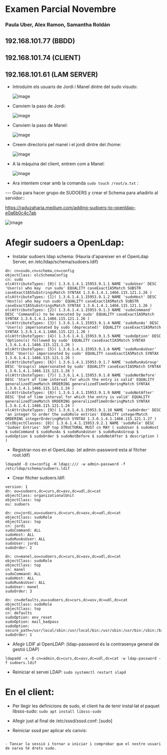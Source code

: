 # Examen Parcial Novembre

### Paula Uber, Alex Ramon, Samantha Roldán

## 192.168.101.77 (BBDD)
## 192.168.101.74 (CLIENT)
## 192.168.101.61 (LAM SERVER)

- Introduïm els usuaris de Jordi i Manel dintre del sudo visudo: 

  ![image](https://user-images.githubusercontent.com/79162978/200648345-57f479cd-febd-4324-9210-bae548c61e8c.png)

- Canviem la pass de Jordi: 

  ![image](https://user-images.githubusercontent.com/79162978/200648828-f4000d9b-63d7-4417-b0fd-f729c7c3f951.png)

- Canviem la pass de Manel: 

  ![image](https://user-images.githubusercontent.com/79162978/200649110-29e43095-1297-48b6-a4a2-0f3fe12ce659.png)
  
- Creem directoris pel manel i el jordi dintre del /home: 

  ![image](https://user-images.githubusercontent.com/79162978/200649749-253cfdf8-49a9-4a42-995c-4782cb6d0634.png)

- A la màquina del client, entrem com a Manel: 
  
  ![image](https://user-images.githubusercontent.com/79162978/200650143-38a9a1d6-3345-48d6-adb6-12c0f835ac12.png)

- Ara intentem crear amb la comanda ````sudo touch /root/a.txt```` : 

--- Guia para hacer grupo de SUDOERS y crear el Schema para añadirlo al servidor::

https://raduzaharia.medium.com/adding-sudoers-to-openldap-e0a6b0c4c7ab
  
![image](https://user-images.githubusercontent.com/79162978/200890262-83f362c7-b2e9-44c3-9167-74a9b974e870.png)


# Afegir sudoers a OpenLdap:

- Instalar sudoers ldap schema: (Hauria d'apareixer en el OpenLdap Server, en /etc/ldap/schema/sudoers.ldif)

````
dn: cn=sudo,cn=schema,cn=config
objectClass: olcSchemaConfig
cn: sudo
olcAttributeTypes: {0}( 1.3.6.1.4.1.15953.9.1.1 NAME 'sudoUser' DESC 'User(s) who may  run sudo' EQUALITY caseExactIA5Match SUBSTR caseExactIA5SubstringsMatch SYNTAX 1.3.6.1.4.1.1466.115.121.1.26 )
olcAttributeTypes: {1}( 1.3.6.1.4.1.15953.9.1.2 NAME 'sudoHost' DESC 'Host(s) who may run sudo' EQUALITY caseExactIA5Match SUBSTR caseExactIA5SubstringsMatch SYNTAX 1.3.6.1.4.1.1466.115.121.1.26 )
olcAttributeTypes: {2}( 1.3.6.1.4.1.15953.9.1.3 NAME 'sudoCommand' DESC 'Command(s) to be executed by sudo' EQUALITY caseExactIA5Match SYNTAX 1.3.6.1.4.1.1466.115.121.1.26 )
olcAttributeTypes: {3}( 1.3.6.1.4.1.15953.9.1.4 NAME 'sudoRunAs' DESC 'User(s) impersonated by sudo (deprecated)' EQUALITY caseExactIA5Match SYNTAX 1.3.6.1.4.1.1466.115.121.1.26 )
olcAttributeTypes: {4}( 1.3.6.1.4.1.15953.9.1.5 NAME 'sudoOption' DESC 'Options(s) followed by sudo' EQUALITY caseExactIA5Match SYNTAX 1.3.6.1.4.1.1466.115.121.1.26 )
olcAttributeTypes: {5}( 1.3.6.1.4.1.15953.9.1.6 NAME 'sudoRunAsUser' DESC 'User(s) impersonated by sudo' EQUALITY caseExactIA5Match SYNTAX 1.3.6.1.4.1.1466.115.121.1.26 )
olcAttributeTypes: {6}( 1.3.6.1.4.1.15953.9.1.7 NAME 'sudoRunAsGroup' DESC 'Group(s) impersonated by sudo' EQUALITY caseExactIA5Match SYNTAX 1.3.6.1.4.1.1466.115.121.1.26 )
olcAttributeTypes: {7}( 1.3.6.1.4.1.15953.9.1.8 NAME 'sudoNotBefore' DESC 'Start of time interval for which the entry is valid' EQUALITY generalizedTimeMatch ORDERING generalizedTimeOrderingMatch SYNTAX 1.3.6.1.4.1.1466.115.121.1.24 )
olcAttributeTypes: {8}( 1.3.6.1.4.1.15953.9.1.9 NAME 'sudoNotAfter' DESC 'End of time interval for which the entry is valid' EQUALITY generalizedTimeMatch ORDERING generalizedTimeOrderingMatch SYNTAX 1.3.6.1.4.1.1466.115.121.1.24 )
olcAttributeTypes: {9}( 1.3.6.1.4.1.15953.9.1.10 NAME 'sudoOrder' DESC 'an integer to order the sudoRole entries' EQUALITY integerMatch ORDERING integerOrderingMatch SYNTAX 1.3.6.1.4.1.1466.115.121.1.27 )
olcObjectClasses: {0}( 1.3.6.1.4.1.15953.9.2.1 NAME 'sudoRole' DESC 'Sudoer Entries' SUP top STRUCTURAL MUST cn MAY ( sudoUser $ sudoHost $ sudoCommand $ sudoRunAs $ sudoRunAsUser $ sudoRunAsGroup $ sudoOption $ sudoOrder $ sudoNotBefore $ sudoNotAfter $ description ) )
````
- Registrar-nos en el OpenLdap: (el admin-password esta al fitcher root.ldif)

````ldapadd -D cn=config -H ldapi:/// -w admin-password -f /etc/ldap/schema/sudoers.ldif````

- Crear fitcher sudoers.ldif:

````
version: 1
dn: ou=sudoers,dc=curs,dc=asv,dc=udl,dc=cat
objectClass: organizationalUnit
objectClass: top
ou: sudoers

dn: cn=jordi,ou=sudoers,dc=curs,dc=asv,dc=udl,dc=cat
objectClass: sudoRole
objectClass: top
cn: jordi
sudoCommand: ALL
sudoHost: ALL
sudoRunAsUser: ALL
sudoUser: jordi
sudoOrder: 2

dn: cn=manel,ou=sudoers,dc=curs,dc=asv,dc=udl,dc=cat
objectClass: sudoRole
objectClass: top
cn: manel
sudoCommand: ALL
sudoHost: ALL
sudoRunAsUser: ALL
sudoUser: manel
sudoOrder: 3

dn: cn=defaults,ou=sudoers,dc=curs,dc=asv,dc=udl,dc=cat
objectClass: sudoRole
objectClass: top
cn: defaults
sudoOption: env_reset
sudoOption: mail_badpass
sudoOption: secure_path=/usr/local/sbin:/usr/local/bin:/usr/sbin:/usr/bin:/sbin:/bin:/snap/bin
sudoOrder: 1
````

- Afegir LDIF al OpenLDAP: (ldap-password és la contrasenya general de gestió LDAP)

````ldapadd -x -D cn=admin,dc=curs,dc=asv,dc=udl,dc=cat -w ldap-password -f sudoers.ldif````

- Reiniciar el servei LDAP:
````sudo systemctl restart slapd````

# En el client:
- Per llegir les definicions de sudo, el client ha de tenir instal·lat el paquet libsss-sudo:
````sudo apt install libsss-sudo````

- Afegir just al final de /etc/sssd/sssd.conf:
[sudo]

- Reiniciar sssd per aplicar els canvis:
````sudo systemctl restart sssd

- Tancar la sessió i tornar a iniciar i comprobar que el nostre usuari de xarxa té drets sudo.
